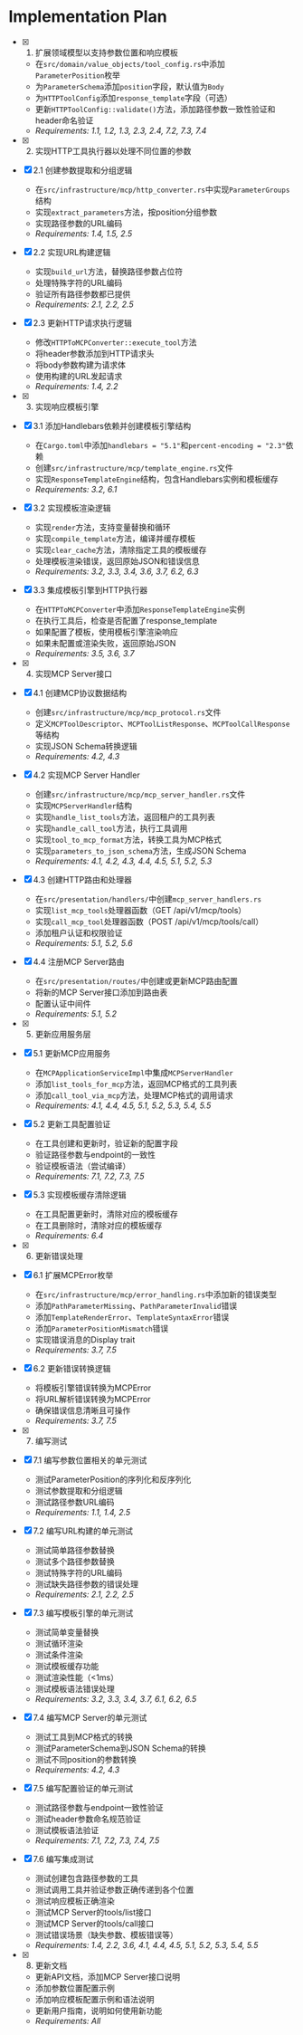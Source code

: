 # Implementation Plan

- [x] 1. 扩展领域模型以支持参数位置和响应模板
  - 在`src/domain/value_objects/tool_config.rs`中添加`ParameterPosition`枚举
  - 为`ParameterSchema`添加`position`字段，默认值为`Body`
  - 为`HTTPToolConfig`添加`response_template`字段（可选）
  - 更新`HTTPToolConfig::validate()`方法，添加路径参数一致性验证和header命名验证
  - _Requirements: 1.1, 1.2, 1.3, 2.3, 2.4, 7.2, 7.3, 7.4_

- [x] 2. 实现HTTP工具执行器以处理不同位置的参数
- [x] 2.1 创建参数提取和分组逻辑
  - 在`src/infrastructure/mcp/http_converter.rs`中实现`ParameterGroups`结构
  - 实现`extract_parameters`方法，按position分组参数
  - 实现路径参数的URL编码
  - _Requirements: 1.4, 1.5, 2.5_

- [x] 2.2 实现URL构建逻辑
  - 实现`build_url`方法，替换路径参数占位符
  - 处理特殊字符的URL编码
  - 验证所有路径参数都已提供
  - _Requirements: 2.1, 2.2, 2.5_

- [x] 2.3 更新HTTP请求执行逻辑
  - 修改`HTTPToMCPConverter::execute_tool`方法
  - 将header参数添加到HTTP请求头
  - 将body参数构建为请求体
  - 使用构建的URL发起请求
  - _Requirements: 1.4, 2.2_


- [x] 3. 实现响应模板引擎
- [x] 3.1 添加Handlebars依赖并创建模板引擎结构
  - 在`Cargo.toml`中添加`handlebars = "5.1"`和`percent-encoding = "2.3"`依赖
  - 创建`src/infrastructure/mcp/template_engine.rs`文件
  - 实现`ResponseTemplateEngine`结构，包含Handlebars实例和模板缓存
  - _Requirements: 3.2, 6.1_

- [x] 3.2 实现模板渲染逻辑
  - 实现`render`方法，支持变量替换和循环
  - 实现`compile_template`方法，编译并缓存模板
  - 实现`clear_cache`方法，清除指定工具的模板缓存
  - 处理模板渲染错误，返回原始JSON和错误信息
  - _Requirements: 3.2, 3.3, 3.4, 3.6, 3.7, 6.2, 6.3_

- [x] 3.3 集成模板引擎到HTTP执行器
  - 在`HTTPToMCPConverter`中添加`ResponseTemplateEngine`实例
  - 在执行工具后，检查是否配置了response_template
  - 如果配置了模板，使用模板引擎渲染响应
  - 如果未配置或渲染失败，返回原始JSON
  - _Requirements: 3.5, 3.6, 3.7_

- [x] 4. 实现MCP Server接口
- [x] 4.1 创建MCP协议数据结构
  - 创建`src/infrastructure/mcp/mcp_protocol.rs`文件
  - 定义`MCPToolDescriptor`、`MCPToolListResponse`、`MCPToolCallResponse`等结构
  - 实现JSON Schema转换逻辑
  - _Requirements: 4.2, 4.3_

- [x] 4.2 实现MCP Server Handler
  - 创建`src/infrastructure/mcp/mcp_server_handler.rs`文件
  - 实现`MCPServerHandler`结构
  - 实现`handle_list_tools`方法，返回租户的工具列表
  - 实现`handle_call_tool`方法，执行工具调用
  - 实现`tool_to_mcp_format`方法，转换工具为MCP格式
  - 实现`parameters_to_json_schema`方法，生成JSON Schema
  - _Requirements: 4.1, 4.2, 4.3, 4.4, 4.5, 5.1, 5.2, 5.3_


- [x] 4.3 创建HTTP路由和处理器
  - 在`src/presentation/handlers/`中创建`mcp_server_handlers.rs`
  - 实现`list_mcp_tools`处理器函数（GET /api/v1/mcp/tools）
  - 实现`call_mcp_tool`处理器函数（POST /api/v1/mcp/tools/call）
  - 添加租户认证和权限验证
  - _Requirements: 5.1, 5.2, 5.6_

- [x] 4.4 注册MCP Server路由
  - 在`src/presentation/routes/`中创建或更新MCP路由配置
  - 将新的MCP Server接口添加到路由表
  - 配置认证中间件
  - _Requirements: 5.1, 5.2_

- [x] 5. 更新应用服务层
- [x] 5.1 更新MCP应用服务
  - 在`MCPApplicationServiceImpl`中集成`MCPServerHandler`
  - 添加`list_tools_for_mcp`方法，返回MCP格式的工具列表
  - 添加`call_tool_via_mcp`方法，处理MCP格式的调用请求
  - _Requirements: 4.1, 4.4, 4.5, 5.1, 5.2, 5.3, 5.4, 5.5_

- [x] 5.2 更新工具配置验证
  - 在工具创建和更新时，验证新的配置字段
  - 验证路径参数与endpoint的一致性
  - 验证模板语法（尝试编译）
  - _Requirements: 7.1, 7.2, 7.3, 7.5_

- [x] 5.3 实现模板缓存清除逻辑
  - 在工具配置更新时，清除对应的模板缓存
  - 在工具删除时，清除对应的模板缓存
  - _Requirements: 6.4_


- [x] 6. 更新错误处理
- [x] 6.1 扩展MCPError枚举
  - 在`src/infrastructure/mcp/error_handling.rs`中添加新的错误类型
  - 添加`PathParameterMissing`、`PathParameterInvalid`错误
  - 添加`TemplateRenderError`、`TemplateSyntaxError`错误
  - 添加`ParameterPositionMismatch`错误
  - 实现错误消息的Display trait
  - _Requirements: 3.7, 7.5_

- [x] 6.2 更新错误转换逻辑
  - 将模板引擎错误转换为MCPError
  - 将URL解析错误转换为MCPError
  - 确保错误信息清晰且可操作
  - _Requirements: 3.7, 7.5_

- [x] 7. 编写测试
- [x] 7.1 编写参数位置相关的单元测试
  - 测试ParameterPosition的序列化和反序列化
  - 测试参数提取和分组逻辑
  - 测试路径参数URL编码
  - _Requirements: 1.1, 1.4, 2.5_

- [x] 7.2 编写URL构建的单元测试
  - 测试简单路径参数替换
  - 测试多个路径参数替换
  - 测试特殊字符的URL编码
  - 测试缺失路径参数的错误处理
  - _Requirements: 2.1, 2.2, 2.5_

- [x] 7.3 编写模板引擎的单元测试
  - 测试简单变量替换
  - 测试循环渲染
  - 测试条件渲染
  - 测试模板缓存功能
  - 测试渲染性能（<1ms）
  - 测试模板语法错误处理
  - _Requirements: 3.2, 3.3, 3.4, 3.7, 6.1, 6.2, 6.5_

- [x] 7.4 编写MCP Server的单元测试
  - 测试工具到MCP格式的转换
  - 测试ParameterSchema到JSON Schema的转换
  - 测试不同position的参数转换
  - _Requirements: 4.2, 4.3_


- [x] 7.5 编写配置验证的单元测试
  - 测试路径参数与endpoint一致性验证
  - 测试header参数命名规范验证
  - 测试模板语法验证
  - _Requirements: 7.1, 7.2, 7.3, 7.4, 7.5_

- [x] 7.6 编写集成测试
  - 测试创建包含路径参数的工具
  - 测试调用工具并验证参数正确传递到各个位置
  - 测试响应模板正确渲染
  - 测试MCP Server的tools/list接口
  - 测试MCP Server的tools/call接口
  - 测试错误场景（缺失参数、模板错误等）
  - _Requirements: 1.4, 2.2, 3.6, 4.1, 4.4, 4.5, 5.1, 5.2, 5.3, 5.4, 5.5_

- [x] 8. 更新文档
  - 更新API文档，添加MCP Server接口说明
  - 添加参数位置配置示例
  - 添加响应模板配置示例和语法说明
  - 更新用户指南，说明如何使用新功能
  - _Requirements: All_
